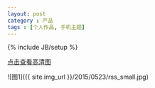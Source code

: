 ```yaml
---
layout: post
category : 产品
tags : [个人作品, 手机主题]
---
```




<!--break-->
{% include JB/setup %}


<a href="{{ site.img_url }}/2015/0523/rss.jpg" target="_blank">点击查看高清图</a>

![图1]({{ site.img_url }}/2015/0523/rss_small.jpg) 

